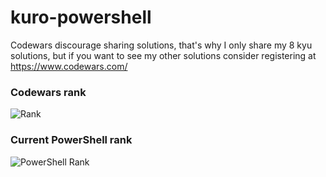 # kuro-powershell


Codewars discourage sharing solutions, that's why I only share my 8 kyu solutions, but if you want to see my other solutions consider registering at https://www.codewars.com/

### Codewars rank
![Rank](https://www.codewars.com/users/kurovale/badges/large)

### Current PowerShell rank

![PowerShell Rank](https://shields.io/badge/-6%20kyu-white?logo=powershell&style=for-the-badge)
